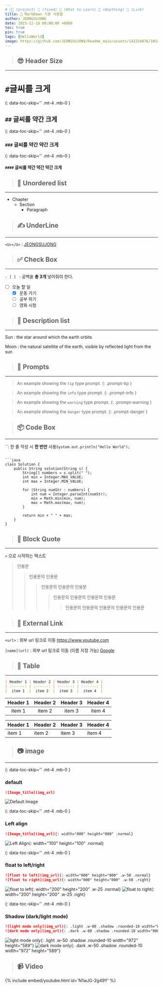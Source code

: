 ```yaml
---
# 👨‍💻 (project) 📌 (fixed) 📖 (What to Learn) 🧷 (Anything) 🌱 (Link)
title: 📌 MarkDown 기본 사용법
author: JEONGSUJONG
date: 2023-12-18 00:00:00 +0800
toc: true
pin: true
tags: [HelloWorld]
image: https://github.com/JEONGSUJON9/Readme_main/assets/142254876/10148581-42f2-423b-8f05-bfe5dfb364a0
---
```


> ## 😎 Header Size

---

# `#`글씨를 크게

{: data-toc-skip='' .mt-4 .mb-0 }

## `##` 글씨를 약간 크게

{: data-toc-skip='' .mt-4 .mb-0 }

### `###` 글씨를 약간 약간 크게

{: data-toc-skip='' .mt-4 .mb-0 }

#### `####` 글씨를 약간 약간 약간 크게

> ## 📌 Unordered list

---

- Chapter
  - Section
    - Paragraph

> ## ✍ UnderLine

---

`<U></U>` : <U>JEONGSUJONG</U>

> ## ✅ Check Box

---

`- [ ] ` : 공백을 **총 3개** 넣어줘야 한다.

- [ ] 오늘 할 일
  - [x] 운동 가기
  - [ ] 공부 하기
  - [ ] 영화 시청

> ## 💬 Description list

---

Sun
: the star around which the earth orbits

Moon
: the natural satellite of the earth, visible by reflected light from the sun

> ## 🚨 Prompts

---

> An example showing the `tip` type prompt.
{: .prompt-tip }

> An example showing the `info` type prompt.
{: .prompt-info }

> An example showing the `warning` type prompt.
{: .prompt-warning }

> An example showing the `danger` type prompt.
{: .prompt-danger }

> ## 📦 Code Box

---

``: 한 줄 작성 시 **한 번만** 사용`System.out.println("Hello World");`

````: 여러 줄 작성 시 **총 3개** 사용

```java
class Solution {
    public String solution(String s) {
        String[] numbers = s.split(" ");
        int min = Integer.MAX_VALUE;
        int max = Integer.MIN_VALUE;

        for (String numStr : numbers) {
            int num = Integer.parseInt(numStr);
            min = Math.min(min, num);
            max = Math.max(max, num);
        }

        return min + " " + max;
    }
}

````

> ## 🤷 Block Quote

---

`>` 으로 시작하는 텍스트

> 인용문
>
> > 인용문의 인용문
> >
> > > 인용문의 인용문의 인용문
> > >
> > > > 인용문의 인용문의 인용문의 인용문
> > > >
> > > > > 인용문의 인용문의 인용문의 인용문의 인용문

> ## 🏹 External Link

---

`<url>` : 외부 url 링크로 이동
<https://www.youtube.com>

`[name](url)` : 외부 url 링크로 이동 (이름 지정 가능)
[Google](https://www.google.co.kr)

> ## 🎫 Table

---

```md
| Header 1 | Header 2 | Header 3 | Header 4 |
| :------: | :------: | :------: | :------: |
|  item 1  |  item 2  |  item 3  |  item 4  |
```

| Header 1 | Header 2 | Header 3 | Header 4 |
| :------: | :------: | :------: | :------: |
|  item 1  |  item 2  |  item 3  |  item 4  |

| Header 1 | Header 2 | Header 3 | Header 4 |
| :------- | :------- | :------- | :------- |
| item 1   | item 2   | item 3   | item 4   |

> ## 📷 image

---

{: data-toc-skip='' .mt-4 .mb-0 }

### default

```md
![Image_title](img_url)
```

![Default Image](https://github.com/JEONGSUJONG/Readme_main/assets/142254876/719d9ee7-ec4c-48e7-a116-4253557c2ad2)

{: data-toc-skip='' .mt-4 .mb-0 }

### Left align

```md
![Image_title](img_url){: width="000" height="000" .normal}
```

![Left Align](https://github.com/JEONGSUJONG/Readme_main/assets/142254876/719d9ee7-ec4c-48e7-a116-4253557c2ad2){: width="100" height="100" .normal}

{: data-toc-skip='' .mt-4 .mb-0 }

### float to left/right

```md
![float to left](img_url){: width="000" height="000" .w-50 .normal}
![float to right](img_url){: width="000" height="000" .w-50 .right}
```

![float to left](https://github.com/JEONGSUJONG/Readme_main/assets/142254876/719d9ee7-ec4c-48e7-a116-4253557c2ad2){: width="200" height="200" .w-25 .normal}
![float to right](https://github.com/JEONGSUJONG/Readme_main/assets/142254876/719d9ee7-ec4c-48e7-a116-4253557c2ad2){: width="200" height="200" .w-25 .right}

{: data-toc-skip='' .mt-4 .mb-0 }

### Shadow (dark/light mode)

```md
![light mode only](img_url){: .light .w-00 .shadow .rounded-10 width="000" height="000"}
![dark mode only](img_url){: .dark .w-00 .shadow .rounded-10 width="000" height="000"}
```

![light mode only](https://github.com/JEONGSUJONG/Readme_main/assets/142254876/84665228-758a-4815-b59a-f12564d5ec3d){: .light .w-50 .shadow .rounded-10 width="972" height="589"}
![dark mode only](https://github.com/JEONGSUJONG/Readme_main/assets/142254876/84665228-758a-4815-b59a-f12564d5ec3d){: .dark .w-50 .shadow .rounded-10 width="972" height="589"}

> ## 📹 Video

{% include embed/youtube.html id='N1wJG-2g49Y' %}
